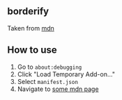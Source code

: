 ## borderify

Taken from [mdn](https://developer.mozilla.org/en-US/docs/Mozilla/Add-ons/WebExtensions/Your_first_WebExtension)

## How to use

1. Go to `about:debugging`
2. Click "Load Temporary Add-on..."
3. Select `manifest.json`
4. Navigate to [some mdn page](https://developer.mozilla.org/en-US/)
